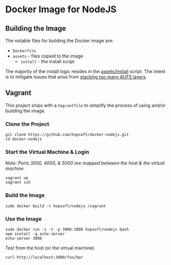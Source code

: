 # Docker Image for NodeJS

## Building the Image

The notable files for building the Docker image are:

* `Dockerfile`
* `assets` - files copied to the image
  * `install` - the install script

The majority of the install logic resides in the
[assets/install](https://github.com/hopsoft/docker-nodejs/blob/master/assets/install) script.
The intent is to mitigate issues that arise from
[stacking too many AUFS layers](https://github.com/dotcloud/docker/issues/1171).

## Vagrant

This project ships with a `Vagrantfile` to simplify the process of using and/or building the image.

### Clone the Project

```
git clone https://github.com/hopsoft/docker-nodejs.git
cd docker-nodejs
```

### Start the Virtual Machine & Login

*Note: Ports 3000, 4000, & 5000 are mapped between the host & the virtual machine.*

```
vagrant up
vagrant ssh
```

### Build the Image

```
sudo docker build -t hopsoft/nodejs /vagrant
```

### Use the Image

```
sudo docker run -i -t -p 3000:3000 hopsoft/nodejs bash
npm install -g echo-server
echo-server 3000
```

Test from the host (or the virtual machine).

```
curl http://localhost:3000/foo/bar
```

